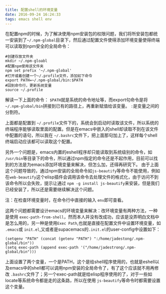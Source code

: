 ```yaml
---
title: 配置shell的环境变量
date: 2016-09-24 16:24:33
tags: emacs shell env
---
```


在配置npm的时候，为了解决使用npm安装包的权限问题，我们将所安装包都统一安装到了`~/.npm-global`目录下，然后通过配置文件使得添加环境变量使得终端可以读取到npm安全的全局命令：

``` shell
#创建存放文件夹
mkdir ~/.npm-gloabl
#配置npm使用该文件夹
npm set prefix '~/.npm-global'
#打开或着创建一个~/.profile文件，添加如下命令
export PATH=~/.npm-global/bin:$PATH
#回到命令行，更新系统变量
source ~/.profile
```
解读一下上面的命令：
`$PATH`就是系统的命令地址等，而export句命令是将 `~/.npm-global/bin`拼接到已有的路径上，再重新赋值给该变量。 `:`是变量之间的分割符。

上面都是配置到 `~/.profile`文件下的，系统会到启动时读取该文件，所以系统的终端程序能够读取里面的配置。但是在emacs中嵌入的shell却读取不到在该文件中配置的语句，所以我在 `~/.bashrc`文件下，把上面那句加上了，这样每个shell终端启动应该都可以读取这个配置。

另外一个问题是，emacs内置的eshell程序却只能读取到系统级别的命令，如 `/usr/bin`等目录下的命令，所以通过npm指定的命令还是不起作用，目前可以找到的方法是为emacs添加环境变量来解决，但怎么加，还得再研究下。
由于上面这个问题导致的，通过npm安装的全局命令如`js-beautify`等命令不能使用，例如在`web-beautify`这个elisp插件会调用该命令去处理文件的格式化，由于访问不到该命令所以会失败，提示让通过 `npm -g install js-beautify`来安装，但是我们已经安装了，所以还是需要继续解决这个问题。

注：在检查环境变量时，在命令行中直接的输入 `env`即可查看。

这两个问题都需要设计emacs的环境变量来解决：改环境变量有两种方法，一种是使用 `exec-path-from-shell`，然而本人并没有改成功，应该是没弄明白文档中是怎么用的，另一种是使用`Exec Path`,也就是直接在配置文件中设置环境变量，如 `.emacs`或 `init.el`,又或者是supacemacs的`.init.el`的user-config中设置如下：

``` emacs-lisp
(setqenv "PATH" (concat (getenv "PATH") ":/home/jadestong/.npm-global/bin"))
(setq exec-path (append exec-path '("/home/jadestrong/.npm-global/bin")))
```

上面设置了两个变量，一个是PATH，这个是给shell程序使用的，也就是eshell以及emacs中的shell都可以调用npm安装的全局命令了，有了这个应该就不用再修改 `.bashrc`文件了；另一个exec-path就是给elisp程序使用的了，对于一些如locate等系统命令都是走的这条路，所以在使用 `js-beautify`等命令时都需要设置这个变量。
